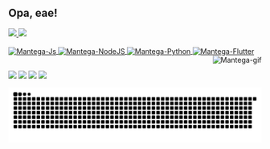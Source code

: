 ## Opa, eae!
 <div>
  <a href="https://github.com/manteguinha">
  <img height="180em" src="https://github-readme-stats.vercel.app/api?username=manteguinha&show_icons=true&theme=tokyonight&include_all_commits=true&count_private=true"/>
  <img height="180em" src="https://github-readme-stats.vercel.app/api/top-langs/?username=manteguinha&layout=default&langs_count=7&theme=tokyonight"/>
</div>
<div style="display: inline_block"><br>
  <img align="center" alt="Mantega-Js" height="30" width="40" src="https://cdn.jsdelivr.net/gh/devicons/devicon/icons/javascript/javascript-plain.svg">
  <img align="center" alt="Mantega-NodeJS" height="30" width="40" src="https://cdn.jsdelivr.net/gh/devicons/devicon/icons/nodejs/nodejs-plain-wordmark.svg">
  <img align="center" alt="Mantega-Python" height="30" width="40" src="https://cdn.jsdelivr.net/gh/devicons/devicon/icons/python/python-original.svg">
  <img align="center" alt="Mantega-Flutter" height="30" width="40" src="https://cdn.jsdelivr.net/gh/devicons/devicon/icons/flutter/flutter-original.svg">
  <img align="right" alt="Mantega-gif" src="https://cdn.discordapp.com/attachments/818921810665406534/875860860805996604/Webp.net-gifmaker_1.gif">
</div>
  
  ##
   
<div>
  <a href="https://instagram.com/marcosvinicius.zip" target="_blank"><img src="https://img.shields.io/badge/-Instagram-%23E4405F?style=for-the-badge&logo=instagram&logoColor=white" target="_blank"></a>
  <a href="https://www.linkedin.com/in/manteguinha" target="_blank"><img src="https://img.shields.io/badge/-LinkedIn-%230077B5?style=for-the-badge&logo=linkedin&logoColor=white" target="_blank"></a> 	
  <a href="https://twitter.com/manteguinhaaa" target="_blank"><img src="https://img.shields.io/badge/Twitter-1DA1F2?style=for-the-badge&logo=twitter&logoColor=white" target="_blank"></a> 	
 <a href="https://www.twitch.tv/manteguinha_mantega" target="_blank"><img src="https://img.shields.io/badge/Twitch-9146FF?style=for-the-badge&logo=twitch&logoColor=white" target="_blank"></a>
 
  ![Snake animation](https://github.com/manteguinha/manteguinha/blob/output/github-contribution-grid-snake.svg)
 
</div>
